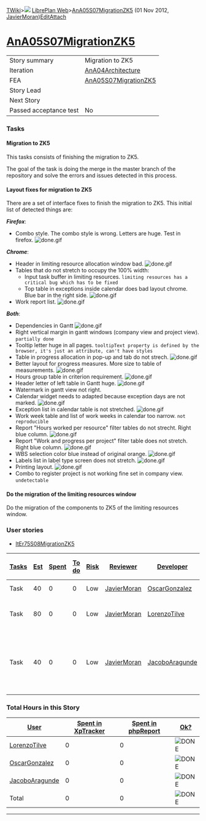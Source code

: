[TWiki](/twiki/Main/WebHome)&gt;![](/twiki/TWiki/TWikiDocGraphics/web-bg-small.gif) [LibrePlan Web](/twiki/LibrePlan/WebHome)&gt;[AnA05S07MigrationZK5](http://wiki.libreplan-enterprise.com/twiki/LibrePlan/AnA05S07MigrationZK5 "Topic revision: 12 (01 Nov 2012 - 20:09:52)") (01 Nov 2012, [JavierMoran](/twiki/Main/JavierMoran))[Edit](http://wiki.libreplan-enterprise.com/twiki/bin/edit/LibrePlan/AnA05S07MigrationZK5?t=1520337834 "Edit this topic text")[Attach](/twiki/bin/attach/LibrePlan/AnA05S07MigrationZK5 "Attach an image or document to this topic")

 [AnA05S07MigrationZK5](/twiki/LibrePlan/AnA05S07MigrationZK5)
==============================================================================================================



|                        |                                                                        |
|------------------------|------------------------------------------------------------------------|
| Story summary          | Migration to ZK5                                                       |
| Iteration              | [AnA04Architecture](/twiki/LibrePlan/AnA04Architecture)       |
| FEA                    | [AnA05S07MigrationZK5](/twiki/LibrePlan/AnA05S07MigrationZK5) |
| Story Lead             |                                                                        |
| Next Story             |                                                                        |
| Passed acceptance test | No                                                                     |

###  Tasks



####  Migration to ZK5

This tasks consists of finishing the migration to ZK5.

The goal of the task is doing the merge in the master branch of the repository and solve the errors and issues detected in this process.



####  Layout fixes for migration to ZK5

There are a set of interface fixes to finish the migration to ZK5. This initial list of detected things are:

***Firefox***:

-   Combo style. The combo style is wrong. Letters are huge. Test in firefox. ![done.gif](/twiki/TWiki/TWikiDocGraphics/done.gif)

***Chrome***:

-   Header in limiting resource allocation window bad. ![done.gif](/twiki/TWiki/TWikiDocGraphics/done.gif)
-   Tables that do not stretch to occupy the 100% width:
    -   Input task buffer in limiting resources. `limiting resources has a critical bug which has to be fixed`
    -   Top table in exceptions inside calendar does bad layout chrome. Blue bar in the right side. ![done.gif](/twiki/TWiki/TWikiDocGraphics/done.gif)
-   Work report list. ![done.gif](/twiki/TWiki/TWikiDocGraphics/done.gif)

***Both***:

-   Dependencies in Gantt ![done.gif](/twiki/TWiki/TWikiDocGraphics/done.gif)
-   Right vertical margin in gantt windows (company view and project view). `partially done`
-   Tooltip letter huge in all pages. `tooltipText property is defined by the browser, it's just an attribute, can't have styles`
-   Table in progress allocation in pop-up and tab do not strech. ![done.gif](/twiki/TWiki/TWikiDocGraphics/done.gif)
-   Better layout for progress measures. More size to table of measurements. ![done.gif](/twiki/TWiki/TWikiDocGraphics/done.gif)
-   Hours group table in criterion requirement. ![done.gif](/twiki/TWiki/TWikiDocGraphics/done.gif)
-   Header letter of left table in Gantt huge. ![done.gif](/twiki/TWiki/TWikiDocGraphics/done.gif)
-   Watermark in gantt view not right.
-   Calendar widget needs to adapted because exception days are not marked. ![done.gif](/twiki/TWiki/TWikiDocGraphics/done.gif)
-   Exception list in calendar table is not stretched. ![done.gif](/twiki/TWiki/TWikiDocGraphics/done.gif)
-   Work week table and list of work weeks in calendar too narrow. `not reproducible`
-   Report "Hours worked per resource" filter tables do not strecht. Right blue column. ![done.gif](/twiki/TWiki/TWikiDocGraphics/done.gif)
-   Report "Work and progress per project" filter table does not stretch. Right blue column. ![done.gif](/twiki/TWiki/TWikiDocGraphics/done.gif)
-   WBS selection color blue instead of original orange. ![done.gif](/twiki/TWiki/TWikiDocGraphics/done.gif)
-   Labels list in label type screen does not stretch. ![done.gif](/twiki/TWiki/TWikiDocGraphics/done.gif)
-   Printing layout. ![done.gif](/twiki/TWiki/TWikiDocGraphics/done.gif)
-   Combo to register project is not working fine set in company view. `undetectable`



####  Do the migration of the limiting resources window

Do the migration of the components to ZK5 of the limiting resources window.

###  User stories

-   [ItEr75S08MigrationZK5](/twiki/LibrePlan/ItEr75S08MigrationZK5)



| [Tasks](http://wiki.libreplan-enterprise.com/twiki/LibrePlan/AnA05S07MigrationZK5?sortcol=0;table=2;up=0#sorted_table "Sort by this column") | [Est](http://wiki.libreplan-enterprise.com/twiki/LibrePlan/AnA05S07MigrationZK5?sortcol=1;table=2;up=0#sorted_table "Sort by this column") | [Spent](http://wiki.libreplan-enterprise.com/twiki/LibrePlan/AnA05S07MigrationZK5?sortcol=2;table=2;up=0#sorted_table "Sort by this column") | [To do](http://wiki.libreplan-enterprise.com/twiki/LibrePlan/AnA05S07MigrationZK5?sortcol=3;table=2;up=0#sorted_table "Sort by this column") | [Risk](http://wiki.libreplan-enterprise.com/twiki/LibrePlan/AnA05S07MigrationZK5?sortcol=4;table=2;up=0#sorted_table "Sort by this column") | [Reviewer](http://wiki.libreplan-enterprise.com/twiki/LibrePlan/AnA05S07MigrationZK5?sortcol=5;table=2;up=0#sorted_table "Sort by this column") | [Developer](http://wiki.libreplan-enterprise.com/twiki/LibrePlan/AnA05S07MigrationZK5?sortcol=6;table=2;up=0#sorted_table "Sort by this column") | [Task Name](http://wiki.libreplan-enterprise.com/twiki/LibrePlan/AnA05S07MigrationZK5?sortcol=7;table=2;up=0#sorted_table "Sort by this column") | [Start Date](http://wiki.libreplan-enterprise.com/twiki/LibrePlan/AnA05S07MigrationZK5?sortcol=8;table=2;up=0#sorted_table "Sort by this column") | [Est End Date](http://wiki.libreplan-enterprise.com/twiki/LibrePlan/AnA05S07MigrationZK5?sortcol=9;table=2;up=0#sorted_table "Sort by this column") | [End Date](http://wiki.libreplan-enterprise.com/twiki/LibrePlan/AnA05S07MigrationZK5?sortcol=10;table=2;up=0#sorted_table "Sort by this column") |
|-------------------------------------------------------------------------------------------------------------------------------------------------------|-----------------------------------------------------------------------------------------------------------------------------------------------------|-------------------------------------------------------------------------------------------------------------------------------------------------------|-------------------------------------------------------------------------------------------------------------------------------------------------------|------------------------------------------------------------------------------------------------------------------------------------------------------|----------------------------------------------------------------------------------------------------------------------------------------------------------|-----------------------------------------------------------------------------------------------------------------------------------------------------------|-----------------------------------------------------------------------------------------------------------------------------------------------------------|------------------------------------------------------------------------------------------------------------------------------------------------------------|--------------------------------------------------------------------------------------------------------------------------------------------------------------|-----------------------------------------------------------------------------------------------------------------------------------------------------------|
| Task                                                                                                                                                  | 40                                                                                                                                                  | 0                                                                                                                                                     | 0                                                                                                                                                     | Low                                                                                                                                                  | [JavierMoran](/twiki/Main/JavierMoran)                                                                                                          | [OscarGonzalez](/twiki/Main/OscarGonzalez)                                                                                                       | [ZK5 migration](/twiki/LibrePlan/AnA05S07MigrationZK5#TasK1)                                                                                     |                                                                                                                                                            |                                                                                                                                                              |                                                                                                                                                           |
| Task                                                                                                                                                  | 80                                                                                                                                                  | 0                                                                                                                                                     | 0                                                                                                                                                     | Low                                                                                                                                                  | [JavierMoran](/twiki/Main/JavierMoran)                                                                                                          | [LorenzoTilve](/twiki/Main/LorenzoTilve)                                                                                                         | [Layout fixes for migration to ZK5](/twiki/LibrePlan/AnA05S07MigrationZK5#TasK2)                                                                 |                                                                                                                                                            |                                                                                                                                                              |                                                                                                                                                           |
| Task                                                                                                                                                  | 40                                                                                                                                                  | 0                                                                                                                                                     | 0                                                                                                                                                     | Low                                                                                                                                                  | [JavierMoran](/twiki/Main/JavierMoran)                                                                                                          | [JacoboAragunde](/twiki/Main/JacoboAragunde)                                                                                                     | [Do the migration of the components to ZK5 of the limiting resources window.](/twiki/LibrePlan/AnA05S07MigrationZK5#TasK2)                       |                                                                                                                                                            |                                                                                                                                                              |                                                                                                                                                           |

###  Total Hours in this Story

| [User](http://wiki.libreplan-enterprise.com/twiki/LibrePlan/AnA05S07MigrationZK5?sortcol=0;table=3;up=0#sorted_table "Sort by this column") | [Spent in XpTracker](http://wiki.libreplan-enterprise.com/twiki/LibrePlan/AnA05S07MigrationZK5?sortcol=1;table=3;up=0#sorted_table "Sort by this column") | [Spent in phpReport](http://wiki.libreplan-enterprise.com/twiki/LibrePlan/AnA05S07MigrationZK5?sortcol=2;table=3;up=0#sorted_table "Sort by this column") | [Ok?](http://wiki.libreplan-enterprise.com/twiki/LibrePlan/AnA05S07MigrationZK5?sortcol=3;table=3;up=0#sorted_table "Sort by this column") |
|------------------------------------------------------------------------------------------------------------------------------------------------------|--------------------------------------------------------------------------------------------------------------------------------------------------------------------|--------------------------------------------------------------------------------------------------------------------------------------------------------------------|-----------------------------------------------------------------------------------------------------------------------------------------------------|
| [LorenzoTilve](/twiki/Main/LorenzoTilve)                                                                                                    | 0                                                                                                                                                                  | 0                                                                                                                                                                  | ![DONE](/twiki/TWiki/TWikiDocGraphics/choice-yes.gif "DONE")                                                                                    |
| [OscarGonzalez](/twiki/Main/OscarGonzalez)                                                                                                  | 0                                                                                                                                                                  | 0                                                                                                                                                                  | ![DONE](/twiki/TWiki/TWikiDocGraphics/choice-yes.gif "DONE")                                                                                    |
| [JacoboAragunde](/twiki/Main/JacoboAragunde)                                                                                                | 0                                                                                                                                                                  | 0                                                                                                                                                                  | ![DONE](/twiki/TWiki/TWikiDocGraphics/choice-yes.gif "DONE")                                                                                    |
| Total                                                                                                                                                | 0                                                                                                                                                                  | 0                                                                                                                                                                  | ![DONE](/twiki/TWiki/TWikiDocGraphics/choice-yes.gif "DONE")                                                                                    |

------------------------------------------------------------------------
